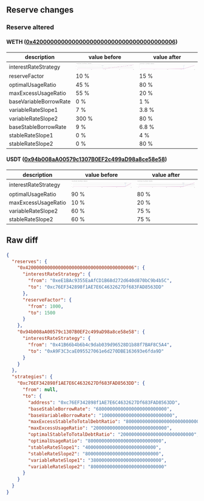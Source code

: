 ## Reserve changes

### Reserve altered

#### WETH ([0x4200000000000000000000000000000000000006](https://optimistic.etherscan.io/address/0x4200000000000000000000000000000000000006))

| description | value before | value after |
| --- | --- | --- |
| interestRateStrategy | ![[0xeE1BAc9355EaAfCD1B68d272d640d870bC9b4b5C](https://optimistic.etherscan.io/address/0xeE1BAc9355EaAfCD1B68d272d640d870bC9b4b5C)](/.assets/10_0xeE1BAc9355EaAfCD1B68d272d640d870bC9b4b5C.svg) | ![[0xc76EF342898f1AE7E6C4632627Df683FAD8563DD](https://optimistic.etherscan.io/address/0xc76EF342898f1AE7E6C4632627Df683FAD8563DD)](/.assets/10_0xc76EF342898f1AE7E6C4632627Df683FAD8563DD.svg) |
| reserveFactor | 10 % | 15 % |
| optimalUsageRatio | 45 % | 80 % |
| maxExcessUsageRatio | 55 % | 20 % |
| baseVariableBorrowRate | 0 % | 1 % |
| variableRateSlope1 | 7 % | 3.8 % |
| variableRateSlope2 | 300 % | 80 % |
| baseStableBorrowRate | 9 % | 6.8 % |
| stableRateSlope1 | 0 % | 4 % |
| stableRateSlope2 | 0 % | 80 % |


#### USDT ([0x94b008aA00579c1307B0EF2c499aD98a8ce58e58](https://optimistic.etherscan.io/address/0x94b008aA00579c1307B0EF2c499aD98a8ce58e58))

| description | value before | value after |
| --- | --- | --- |
| interestRateStrategy | ![[0x41B66b4b6b4c9dab039d96528D1b88f7BAF8C5A4](https://optimistic.etherscan.io/address/0x41B66b4b6b4c9dab039d96528D1b88f7BAF8C5A4)](/.assets/10_0x41B66b4b6b4c9dab039d96528D1b88f7BAF8C5A4.svg) | ![[0xA9F3C3caE095527061e6d270DBE163693e6fda9D](https://optimistic.etherscan.io/address/0xA9F3C3caE095527061e6d270DBE163693e6fda9D)](/.assets/10_0xA9F3C3caE095527061e6d270DBE163693e6fda9D.svg) |
| optimalUsageRatio | 90 % | 80 % |
| maxExcessUsageRatio | 10 % | 20 % |
| variableRateSlope2 | 60 % | 75 % |
| stableRateSlope2 | 60 % | 75 % |


## Raw diff

```json
{
  "reserves": {
    "0x4200000000000000000000000000000000000006": {
      "interestRateStrategy": {
        "from": "0xeE1BAc9355EaAfCD1B68d272d640d870bC9b4b5C",
        "to": "0xc76EF342898f1AE7E6C4632627Df683FAD8563DD"
      },
      "reserveFactor": {
        "from": 1000,
        "to": 1500
      }
    },
    "0x94b008aA00579c1307B0EF2c499aD98a8ce58e58": {
      "interestRateStrategy": {
        "from": "0x41B66b4b6b4c9dab039d96528D1b88f7BAF8C5A4",
        "to": "0xA9F3C3caE095527061e6d270DBE163693e6fda9D"
      }
    }
  },
  "strategies": {
    "0xc76EF342898f1AE7E6C4632627Df683FAD8563DD": {
      "from": null,
      "to": {
        "address": "0xc76EF342898f1AE7E6C4632627Df683FAD8563DD",
        "baseStableBorrowRate": "68000000000000000000000000",
        "baseVariableBorrowRate": "10000000000000000000000000",
        "maxExcessStableToTotalDebtRatio": "800000000000000000000000000",
        "maxExcessUsageRatio": "200000000000000000000000000",
        "optimalStableToTotalDebtRatio": "200000000000000000000000000",
        "optimalUsageRatio": "800000000000000000000000000",
        "stableRateSlope1": "40000000000000000000000000",
        "stableRateSlope2": "800000000000000000000000000",
        "variableRateSlope1": "38000000000000000000000000",
        "variableRateSlope2": "800000000000000000000000000"
      }
    }
  }
}
```